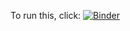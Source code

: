 To run this, click: [![Binder](https://mybinder.org/badge_logo.svg)](https://mybinder.org/v2/gh/maitetaboada/sda-binder/HEAD)
